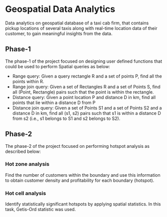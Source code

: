 # Geospatial Data Analytics

Data analytics on geospatial database of a taxi cab firm, that contains pickup locations of several taxis along with real-time location data of their customer, to gain meaningful insights from the data.

## Phase-1

The phase-1 of the project focused on designing user defined functions that could be used to perform Spatial queries as below:

* Range query: Given a query rectangle R and a set of points P, find all the points within R.
* Range join query: Given a set of Rectangles R and a set of Points S, find all (Point, Rectangle) pairs such that the point is within the rectangle.
* Distance query: Given a point location P and distance D in km, find all points that lie within a distance D from P
* Distance join query: Given a set of Points S1 and a set of Points S2 and a distance D in km, find all (s1, s2) pairs such that s1 is within a distance D from s2 (i.e., s1 belongs to S1 and s2 belongs to S2).

## Phase-2

The phase-2 of the project focused on performing hotspot analysis as described below:

### Hot zone analysis
Find the number of customers within the boundary and use this information to obtain customer density and profitability for each boundary (hotspot).

### Hot cell analysis

Identify statistically significant hotspots by applying spatial statistics. In this task, Getis-Ord statistic was used.